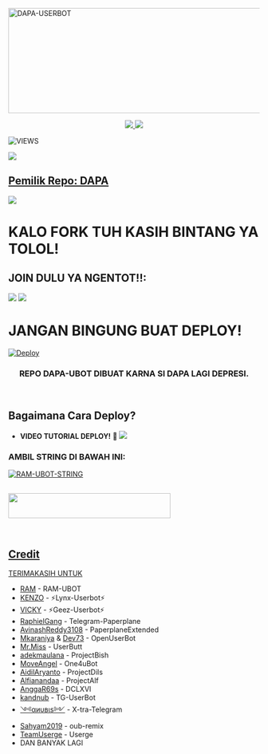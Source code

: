 <a href="https://www.instagram.com/Daffansaa?r=nametag"><img src="https://images.cooltext.com/5537284.gif" width="516" height="211" alt="  DAPA-USERBOT" /></a>

<p align="center">
  <a href="https://github.com/Daffansaa/DAPA-USERBOT/fork">
    <img src="https://img.shields.io/github/forks/Daffansaa/DAPA-USERBOT?label=Fork&style=social">
    
  </a>
  <a href="https://github.com/Daffansaa/DAPA-USERBOT">
    <img src="https://img.shields.io/github/stars/Daffansaa/DAPA-USERBOT?style=social">
  </a>
</p>  

![VIEWS](https://komarev.com/ghpvc/?username=Daffansaa)

<a href="https://t.me/ramubotspam"><img src="https://img.shields.io/badge/KODE%20PENILAIAN-A+-blue.svg?style=for-the-badge&logo=Factor.">

## Pemilik Repo: DAPA
[<img src="https://media0.giphy.com/media/ya4eevXU490Iw/giphy.gif">](https://t.me/MadBoyys)
##
##
# KALO FORK TUH KASIH BINTANG YA TOLOL!


## JOIN DULU YA NGENTOT!!:

<a href="https://t.me/ramubotinfo"><img src="https://img.shields.io/badge/Channel-%20RAM UBOT-black.svg?style=for-the-badge&logo=Telegram"></a>
<a href="https://t.me/GroupTidakDiketahui"><img src="https://img.shields.io/badge/Join-GroupTidakDiketahui-purple.svg?style=for-the-badge&logo=Telegram"></a>
##

# JANGAN BINGUNG BUAT DEPLOY!
[![Deploy](https://telegra.ph/file/f1d88f1a1bbfb4fdfa9bc.jpg)](https://t.me/ootspambot)


<h3 align="center">REPO DAPA-UBOT DIBUAT KARNA SI DAPA LAGI DEPRESI.</h3>
<p align="center">&nbsp;</p>




## Bagaimana Cara Deploy?


* **VIDEO TUTORIAL DEPLOY!** 🔧
[<img src=https://telegra.ph/file/37c7a54f72b2be24d6793.jpg>](https://t.me/UserbotChannel/36)

### AMBIL STRING DI BAWAH INI:

 [![RAM-UBOT-STRING](https://replit.com/badge/github/@ramadhani892/RAM-UBOT)](https://https://replit.com/@Daffansaa/DAPA-STRING#README.md)



##
##
##

<a href="https://heroku.com/deploy?template=https://github.com/Daffansaa/DAPA-UBOT.git"><img src="https://img.shields.io/badge/Deploy%20To%20Heroku-black?style=flat&logo=Heroku" width="325" height="50.100" />

<br>
</p>

## Credit
TERIMAKASIH UNTUK
  
*   [RAM](https://github.com/yunosainth/RAM-UBOT) - RAM-UBOT  
*   [KENZO](https://github.com/KENZO-404) - ⚡Lynx-Userbot⚡
*   [VICKY](https://github.com/vckyou) - ⚡Geez-Userbot⚡
*   [RaphielGang](https://github.com/RaphielGang) - Telegram-Paperplane
*   [AvinashReddy3108](https://github.com/AvinashReddy3108) - PaperplaneExtended
*   [Mkaraniya](https://github.com/mkaraniya) & [Dev73](https://github.com/Devp73) - OpenUserBot
*   [Mr.Miss](https://github.com/keselekpermen69) - UserButt
*   [adekmaulana](https://github.com/adekmaulana) - ProjectBish
*   [MoveAngel](https://github.com/MoveAngel) - One4uBot
*   [AidilAryanto](https://github.com/aidilaryanto) - ProjectDils 
*   [Alfianandaa](https://github.com/alfianandaa/ProjectAlf) - ProjectAlf
*   [AnggaR69s](https://github.com/GengKapak/DCLXVI) - DCLXVI
*   [kandnub](https://github.com/kandnub) - TG-UserBot
*   [༺αиυвιѕ༻](https://github.com/Dark-Princ3) - X-tra-Telegram
*   [Sahyam2019](https://github.com/sahyam2019/oub-remix) - oub-remix
*   [TeamUserge](https://github.com/UsergeTeam/Userge) - Userge
*   DAN BANYAK LAGI 
